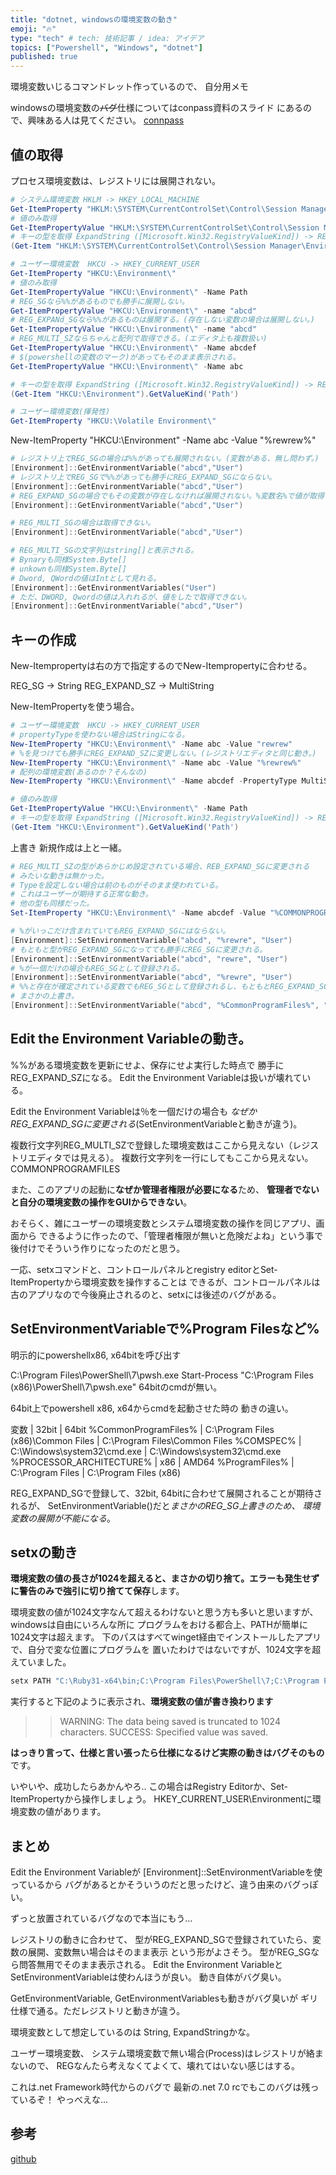```yaml
---
title: "dotnet, windowsの環境変数の動き"
emoji: "🔥"
type: "tech" # tech: 技術記事 / idea: アイデア
topics: ["Powershell", "Windows", "dotnet"]
published: true
---
```


環境変数いじるコマンドレット作っているので、
自分用メモ


windowsの環境変数の~~バグ~~仕様についてはconpass資料のスライド
にあるので、興味ある人は見てください。
[connpass](https://connpass.com/event/261650/presentation/)

## 値の取得

プロセス環境変数は、レジストリには展開されない。

```powershell
# システム環境変数 HKLM -> HKEY_LOCAL_MACHINE 
Get-ItemProperty "HKLM:\SYSTEM\CurrentControlSet\Control\Session Manager\Environment"
# 値のみ取得
Get-ItemPropertyValue "HKLM:\SYSTEM\CurrentControlSet\Control\Session Manager\Environment" -Name Path
# キーの型を取得 ExpandString ([Microsoft.Win32.RegistryValueKind]) -> REG_EXPAND_SZ (レジストリ上)
(Get-Item "HKLM:\SYSTEM\CurrentControlSet\Control\Session Manager\Environment").GetValueKind('Path')

# ユーザー環境変数  HKCU -> HKEY_CURRENT_USER
Get-ItemProperty "HKCU:\Environment\"
# 値のみ取得
Get-ItemPropertyValue "HKCU:\Environment\" -Name Path
# REG_SGなら%%があるものでも勝手に展開しない。
Get-ItemPropertyValue "HKCU:\Environment\" -name "abcd"
# REG_EXPANd_SGなら%%があるものは展開する。(存在しない変数の場合は展開しない。)
Get-ItemPropertyValue "HKCU:\Environment\" -name "abcd"
# REG_MULTI_SZならちゃんと配列で取得できる。(エディタ上も複数扱い)
Get-ItemPropertyValue "HKCU:\Environment\" -Name abcdef
# $(powershellの変数のマーク)があってもそのまま表示される。
Get-ItemPropertyValue "HKCU:\Environment\" -Name abc

# キーの型を取得 ExpandString ([Microsoft.Win32.RegistryValueKind]) -> REG_EXPAND_SZ (レジストリ上)
(Get-Item "HKCU:\Environment").GetValueKind('Path')

# ユーザー環境変数(揮発性)
Get-ItemProperty "HKCU:\Volatile Environment\"
```

New-ItemProperty "HKCU:\Environment\" -Name abc -Value "%rewrew%"

```powershell
# レジストリ上でREG_SGの場合は%%があっても展開されない。(変数がある、無し問わず。)
[Environment]::GetEnvironmentVariable("abcd","User")
# レジストリ上でREG_SGで%%があっても勝手にREG_EXPAND_SGにならない。
[Environment]::GetEnvironmentVariable("abcd","User")
# REG_EXPAND_SGの場合でもその変数が存在しなければ展開されない。%変数名%で値が取得される
[Environment]::GetEnvironmentVariable("abcd","User")

# REG_MULTI_SGの場合は取得できない。
[Environment]::GetEnvironmentVariable("abcd","User")

# REG_MULTI_SGの文字列はstring[]と表示される。
# Bynaryも同様System.Byte[]
# unkownも同様System.Byte[]
# Dword, QWordの値はIntとして見れる。
[Environment]::GetEnvironmentVariables("User")
# ただ、DWORD, Qwordの値は入れれるが、値をしたで取得できない。
[Environment]::GetEnvironmentVariable("abcd","User")

```

## キーの作成

New-Itempropertyは右の方で指定するのでNew-Itempropertyに合わせる。

REG_SG -> String
REG_EXPAND_SZ -> MultiString

New-ItemPropertyを使う場合。

```powershell
# ユーザー環境変数  HKCU -> HKEY_CURRENT_USER
# propertyTypeを使わない場合はStringになる。
New-ItemProperty "HKCU:\Environment\" -Name abc -Value "rewrew"
# %を見つけても勝手にREG_EXPAND_SZに変更しない。(レジストリエディタと同じ動き。)
New-ItemProperty "HKCU:\Environment\" -Name abc -Value "%rewrew%"
# 配列の環境変数(あるのか？そんなの)
New-ItemProperty "HKCU:\Environment\" -Name abcdef -PropertyType MultiString  -Value "hello", "world", "sir"

# 値のみ取得
Get-ItemPropertyValue "HKCU:\Environment\" -Name Path
# キーの型を取得 ExpandString ([Microsoft.Win32.RegistryValueKind]) -> REG_EXPAND_SZ (レジストリ上)
(Get-Item "HKCU:\Environment").GetValueKind('Path')
```


上書き
新規作成は上と一緒。

```powershell
# REG_MULTI_SZの型があらかじめ設定されている場合、REB_EXPAND_SGに変更される
# みたいな動きは無かった。
# Typeを設定しない場合は前のものがそのまま使われている。
# これはユーザーが期待する正常な動き。
# 他の型も同様だった。
Set-ItemProperty "HKCU:\Environment\" -Name abcdef -Value "%COMMONPROGRAMFILES%"
```


```powershell
# %がいっこだけ含まれていてもREG_EXPAND_SGにはならない。
[Environment]::SetEnvironmentVariable("abcd", "%rewre", "User")
# もともと型がREG_EXPAND_SGになってても勝手にREG_SGに変更される。
[Environment]::SetEnvironmentVariable("abcd", "rewre", "User")
# %が一個だけの場合もREG_SGとして登録される。
[Environment]::SetEnvironmentVariable("abcd", "%rewre", "User")
# %%と存在が確定されている変数でもREG_SGとして登録されるし、もともとREG_EXPAND_SGとして登録されていても
# まさかの上書き。
[Environment]::SetEnvironmentVariable("abcd", "%CommonProgramFiles%", "User")
```

## Edit the Environment Variableの動き。

%%がある環境変数を更新にせよ、保存にせよ実行した時点で
勝手にREG_EXPAND_SZになる。
Edit the Environment Variableは扱いが壊れている。

Edit the Environment Variableは％を一個だけの場合も
*なぜかREG_EXPAND_SGに変更される*(SetEnvironmentVariableと動きが違う)。

複数行文字列REG_MULTI_SZで登録した環境変数はここから見えない（レジストリエディタでは見える）。
複数行文字列を一行にしてもここから見えない。
COMMONPROGRAMFILES

また、このアプリの起動に**なぜか管理者権限が必要になる**ため、
**管理者でないと自分の環境変数の操作をGUIからできない**。

おそらく、雑にユーザーの環境変数とシステム環境変数の操作を同じアプリ、画面から
できるように作ったので、「管理者権限が無いと危険だよね」という事で後付けでそういう作りになったのだと思う。

一応、setxコマンドと、コントロールパネルとregistry editorとSet-ItemPropertyから環境変数を操作することは
できるが、コントロールパネルは古のアプリなので今後廃止されるのと、setxには後述のバグがある。

## SetEnvironmentVariableで%Program Filesなど%

明示的にpowershellx86, x64bitを呼び出す

C:\Program Files\PowerShell\7\pwsh.exe
Start-Process  "C:\Program Files (x86)\PowerShell\7\pwsh.exe"
64bitのcmdが無い。

64bit上でpowershell x86, x64からcmdを起動させた時の
動きの違い。

変数                 |  32bit                               | 64bit
%CommonProgramFiles% |  C:\Program Files (x86)\Common Files | C:\Program Files\Common Files
%COMSPEC%            | C:\Windows\system32\cmd.exe          | C:\Windows\system32\cmd.exe
%PROCESSOR_ARCHITECTURE% | x86                              | AMD64
%ProgramFiles%         |        C:\Program Files            | C:\Program Files (x86)


REG_EXPAND_SGで登録して、32bit, 64bitに合わせて展開されることが期待されるが、
SetEnvironmentVariable()だと*まさかのREG_SG上書きのため、
環境変数の展開が不能になる*。

## setxの動き

**環境変数の値の長さが1024を超えると、まさかの切り捨て。エラーも発生せずに警告のみで強引に切り捨てて保存**します。

環境変数の値が1024文字なんて超えるわけないと思う方も多いと思いますが、windowsは自由にいろんな所に
プログラムをおける都合上、PATHが簡単に1024文字は超えます。
下のパスはすべてwinget経由でインストールしたアプリで、自分で変な位置にプログラムを
置いたわけではないですが、1024文字を超えていました。

```powershell
setx PATH "C:\Ruby31-x64\bin;C:\Program Files\PowerShell\7;C:\Program Files\Microsoft\jdk-11.0.18.10-hotspot\bin;C:\Program Files\Common Files\Oracle\Java\javapath;C:\Windows\system32;C:\Windows;C:\Windows\System32\Wbem;C:\Windows\System32\WindowsPowerShell\v1.0\;C:\Windows\System32\OpenSSH\;C:\Program Files (x86)\Windows Kits\10\Microsoft Application Virtualization\Sequencer\;C:\Program Files (x86)\Windows Kits\10\Windows Performance Toolkit\;C:\Program Files\dotnet\;C:\Program Files\Microsoft SQL Server\130\Tools\Binn\;C:\Program Files\Microsoft SQL Server\Client SDK\ODBC\170\Tools\Binn\;C:\Program Files\swift\icu-69.1\usr\bin;C:\Program Files\swift\runtime-development\usr\bin;C:\Library\Developer\Toolchains\unknown-Asserts-development.xctoolchain\usr\bin;C:\HashiCorp\Vagrant\bin;C:\Program Files\Go\bin;C:\Program Files\PowerShell\7\;C:\Program Files\Docker\Docker\resources\bin;C:\Program Files\SqlCmd\Tools\;C:\Program Files\nodejs\;C:\Program Files\GitHub CLI\;C:\Program Files\Git\cmd;C:\Users\science\AppData\Local\Microsoft\WindowsApps;C:\Users\science\AppData\Local\Programs\Microsoft VS Code\bin"
```

実行すると下記のように表示され、**環境変数の値が書き換わります**

>> WARNING: The data being saved is truncated to 1024 characters.
>> SUCCESS: Specified value was saved.

**はっきり言って、仕様と言い張ったら仕様になるけど実際の動きはバグそのもの**です。

いやいや、成功したらあかんやろ..
この場合はRegistry Editorか、Set-ItemPropertyから操作しましょう。
HKEY_CURRENT_USER\Environmentに環境変数の値があります。

## まとめ

Edit the Environment Variableが
[Environment]::SetEnvironmentVariableを使っているから
バグがあるとかそういうのだと思ったけど、違う由来のバグっぽい。

ずっと放置されているバグなので本当にもう...

レジストリの動きに合わせて、
型がREG_EXPAND_SGで登録されていたら、変数の展開、変数無い場合はそのまま表示
という形がよさそう。
型がREG_SGなら問答無用でそのまま表示される。
Edit the Environment VariableとSetEnvironmentVariableは使わんほうが良い。
動き自体がバグ臭い。

GetEnvironmentVariable,
GetEnvironmentVariablesも動きがバグ臭いが
ギリ仕様で通る。ただレジストリと動きが違う。

環境変数として想定しているのは
String, ExpandStringかな。

ユーザー環境変数、 システム環境変数で無い場合(Process)はレジストリが絡まないので、
REGなんたら考えなくてよくて、壊れてはいない感じはする。


これは.net Framework時代からのバグで
最新の.net 7.0 rcでもこのバグは残っているぞ！
やっべえな...

## 参考

[github](https://github.com/dotnet/runtime/issues/1442)
